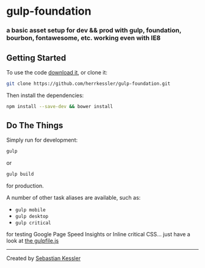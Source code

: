 # gulp-foundation

### a basic asset setup for dev && prod with gulp, foundation, bourbon, fontawesome, etc. working even with IE8

## Getting Started

To use the code [download it](https://github.com/herrkessler/gulp-foundation/archive/master.zip), or clone it:

```bash
git clone https://github.com/herrkessler/gulp-foundation.git
```

Then install the dependencies:

```bash
npm install --save-dev && bower install
```

## Do The Things

Simply run for development:

```bash
gulp
```
 or

```bash
gulp build
```
 for production.

A number of other task aliases are available, such as:

- `gulp mobile`
- `gulp desktop`
- `gulp critical`

for testing Google Page Speed Insights or Inline critical CSS... just have a look at [the gulpfile.js](https://github.com/herrkessler/gulp-foundation/blob/master/gulpfile.js)

---

Created by [Sebastian Kessler](http://herrkessler.de)